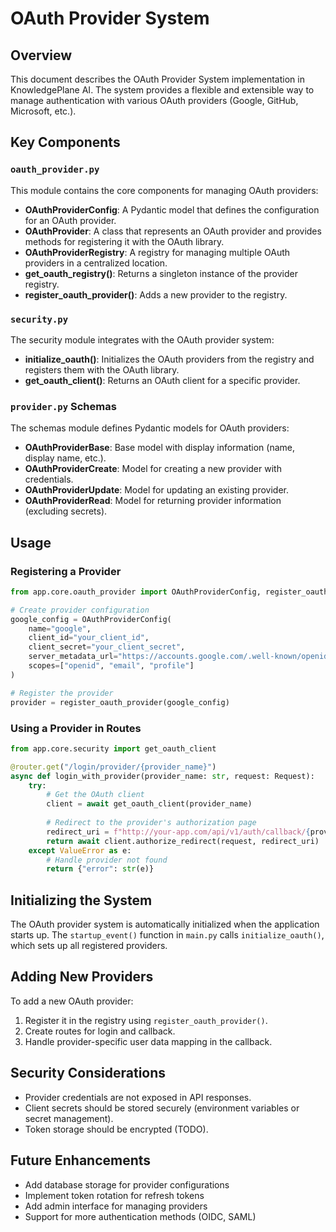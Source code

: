 # OAuth Provider System

## Overview

This document describes the OAuth Provider System implementation in KnowledgePlane AI. The system provides a flexible and extensible way to manage authentication with various OAuth providers (Google, GitHub, Microsoft, etc.).

## Key Components

### `oauth_provider.py`

This module contains the core components for managing OAuth providers:

- **OAuthProviderConfig**: A Pydantic model that defines the configuration for an OAuth provider.
- **OAuthProvider**: A class that represents an OAuth provider and provides methods for registering it with the OAuth library.
- **OAuthProviderRegistry**: A registry for managing multiple OAuth providers in a centralized location.
- **get_oauth_registry()**: Returns a singleton instance of the provider registry.
- **register_oauth_provider()**: Adds a new provider to the registry.

### `security.py`

The security module integrates with the OAuth provider system:

- **initialize_oauth()**: Initializes the OAuth providers from the registry and registers them with the OAuth library.
- **get_oauth_client()**: Returns an OAuth client for a specific provider.

### `provider.py` Schemas

The schemas module defines Pydantic models for OAuth providers:

- **OAuthProviderBase**: Base model with display information (name, display name, etc.).
- **OAuthProviderCreate**: Model for creating a new provider with credentials.
- **OAuthProviderUpdate**: Model for updating an existing provider.
- **OAuthProviderRead**: Model for returning provider information (excluding secrets).

## Usage

### Registering a Provider

```python
from app.core.oauth_provider import OAuthProviderConfig, register_oauth_provider

# Create provider configuration
google_config = OAuthProviderConfig(
    name="google",
    client_id="your_client_id",
    client_secret="your_client_secret",
    server_metadata_url="https://accounts.google.com/.well-known/openid-configuration",
    scopes=["openid", "email", "profile"]
)

# Register the provider
provider = register_oauth_provider(google_config)
```

### Using a Provider in Routes

```python
from app.core.security import get_oauth_client

@router.get("/login/provider/{provider_name}")
async def login_with_provider(provider_name: str, request: Request):
    try:
        # Get the OAuth client
        client = await get_oauth_client(provider_name)
        
        # Redirect to the provider's authorization page
        redirect_uri = f"http://your-app.com/api/v1/auth/callback/{provider_name}"
        return await client.authorize_redirect(request, redirect_uri)
    except ValueError as e:
        # Handle provider not found
        return {"error": str(e)}
```

## Initializing the System

The OAuth provider system is automatically initialized when the application starts up. The `startup_event()` function in `main.py` calls `initialize_oauth()`, which sets up all registered providers.

## Adding New Providers

To add a new OAuth provider:

1. Register it in the registry using `register_oauth_provider()`.
2. Create routes for login and callback.
3. Handle provider-specific user data mapping in the callback.

## Security Considerations

- Provider credentials are not exposed in API responses.
- Client secrets should be stored securely (environment variables or secret management).
- Token storage should be encrypted (TODO).

## Future Enhancements

- Add database storage for provider configurations
- Implement token rotation for refresh tokens
- Add admin interface for managing providers
- Support for more authentication methods (OIDC, SAML)